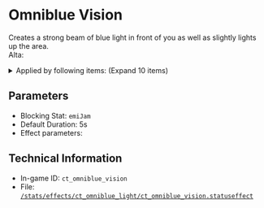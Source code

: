 # Omniblue Vision

Creates a strong beam of blue light in front of you as well as slightly lights up the area.  
Alta: 

<details markdown="1"><summary>Applied by following items: (Expand 10 items)</summary>

- <img src="https://raw.githubusercontent.com/Ceterai/Enternia/main/items/armors/alta/tier6/ceterai/helmet/icon.png" alt="C.T. Visor icon" loading="lazy" height="16px" width="auto" /> [C.T. Visor](https://ceterai.github.io/MyEnternia/Wiki/C.T.Visor)
- <img src="https://raw.githubusercontent.com/Ceterai/Enternia/main/items/armors/alta/tier6/dreamer/helmet/icon.png" alt="Dreamer's Mask icon" loading="lazy" height="16px" width="auto" /> [Dreamer's Mask](https://ceterai.github.io/MyEnternia/Wiki/Dreamer'sMask)
- <img src="https://raw.githubusercontent.com/Ceterai/Enternia/main/items/armors/alta/other/eds_visor/icon.png" alt="EDS Visor icon" loading="lazy" height="16px" width="auto" /> [EDS Visor](https://ceterai.github.io/MyEnternia/Wiki/EDSVisor)
- <img src="https://raw.githubusercontent.com/Ceterai/Enternia/main/items/armors/alta/other/energy_mask/icon.png" alt="Energy Mask icon" loading="lazy" height="16px" width="auto" /> [Energy Mask](https://ceterai.github.io/MyEnternia/Wiki/EnergyMask)
- <img src="https://raw.githubusercontent.com/Ceterai/Enternia/main/items/armors/alta/tier3/scout/mask/icon.png" alt="Protea's Mask ★ icon" loading="lazy" height="16px" width="auto" /> [Protea's Mask ★](https://ceterai.github.io/MyEnternia/Wiki/Protea'sMask)
- <img src="https://raw.githubusercontent.com/Ceterai/Enternia/main/items/armors/alta/tier4/proto/helmet/icon.png" alt="Protohelmet icon" loading="lazy" height="16px" width="auto" /> [Protohelmet](https://ceterai.github.io/MyEnternia/Wiki/Protohelmet)
- <img src="https://raw.githubusercontent.com/Ceterai/Enternia/main/items/armors/alta/other/science_pack/icon.png" alt="Scientific Backpack icon" loading="lazy" height="16px" width="auto" /> [Scientific Backpack](https://ceterai.github.io/MyEnternia/Wiki/ScientificBackpack)
- <img src="https://raw.githubusercontent.com/Ceterai/Enternia/main/items/armors/alta/other/eds_visor/icon.png" alt="Sky Visor icon" loading="lazy" height="16px" width="auto" /> [Sky Visor](https://ceterai.github.io/MyEnternia/Wiki/SkyVisor)
- <img src="https://raw.githubusercontent.com/Ceterai/Enternia/main/items/armors/alta/tier6/ceterai/helmet/icon.png" alt="Space Helmet icon" loading="lazy" height="16px" width="auto" /> [Space Helmet](https://ceterai.github.io/MyEnternia/Wiki/SpaceHelmet)
- <img src="https://raw.githubusercontent.com/Ceterai/Enternia/main/items/armors/alta/tier6/dreamer/helmet/icon.png" alt="Sunset Heart icon" loading="lazy" height="16px" width="auto" /> [Sunset Heart](https://ceterai.github.io/MyEnternia/Wiki/SunsetHeart)

</details>

## Parameters

- Blocking Stat: `emiJam`
- Default Duration: 5s
- Effect parameters: 



## Technical Information

- In-game ID: `ct_omniblue_vision`
- File: [`/stats/effects/ct_omniblue_light/ct_omniblue_vision.statuseffect`](https://github.com/Ceterai/Enternia/blob/main/stats/effects/ct_omniblue_light/ct_omniblue_vision.statuseffect)
